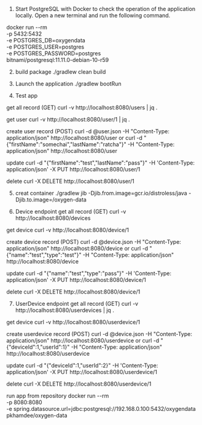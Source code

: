 1. Start PostgreSQL with Docker to check the operation of the application locally. Open a new terminal and run the following command.

docker run --rm \
 -p 5432:5432 \
 -e POSTGRES_DB=oxygendata \
 -e POSTGRES_USER=postgres \
 -e POSTGRES_PASSWORD=postgres \
 bitnami/postgresql:11.11.0-debian-10-r59

 2. build package
 ./gradlew clean build

 3. Launch the application
 ./gradlew bootRun

 4. Test app

get all record (GET) 
 curl -v http://localhost:8080/users | jq .

get user
curl -v http://localhost:8080/user/1 | jq .

create user record (POST)
 curl -d @user.json -H "Content-Type: application/json"  http://localhost:8080/user
or
curl -d "{\"firstName\":\"somechai\",\"lastName\":\"ratcha\"}" -H "Content-Type: application/json"  http://localhost:8080/user

update
curl -d "{\"firstName\":\"test\",\"lastName\":\"pass\"}" -H 'Content-Type: application/json' -X PUT http://localhost:8080/user/1

delete
curl -X DELETE http://localhost:8080/user/1

5. creat container
./gradlew jib -Djib.from.image=gcr.io/distroless/java -Djib.to.image=<docker-repository>/oxygen-data 


6. Device endpoint
get all record (GET) 
 curl -v http://localhost:8080/devices 

get device
curl -v http://localhost:8080/device/1 

create device record (POST)
 curl -d @device.json -H "Content-Type: application/json"  http://localhost:8080/device
or
curl -d "{\"name\":\"test\",\"type\":\"test\"}" -H "Content-Type: application/json"  http://localhost:8080/device

update
curl -d "{\"name\":\"test\",\"type\":\"pass\"}" -H 'Content-Type: application/json' -X PUT http://localhost:8080/device/1

delete
curl -X DELETE http://localhost:8080/device/1

7. UserDevice endpoint
get all record (GET) 
 curl -v http://localhost:8080/userdevices  | jq .

get device
curl -v http://localhost:8080/userdevice/1 

create userdevice record (POST)
 curl -d @device.json -H "Content-Type: application/json"  http://localhost:8080/userdevice
or
curl -d "{\"deviceId\":1,\"userId\":1}" -H "Content-Type: application/json"  http://localhost:8080/userdevice

update
curl -d "{\"deviceId\":1,\"userId\":2}" -H 'Content-Type: application/json' -X PUT http://localhost:8080/userdevice/1

delete
curl -X DELETE http://localhost:8080/userdevice/1


run app from repository
docker run --rm \
 -p 8080:8080 \
 -e spring.datasource.url=jdbc:postgresql://192.168.0.100:5432/oxygendata \
 pkhamdee/oxygen-data
